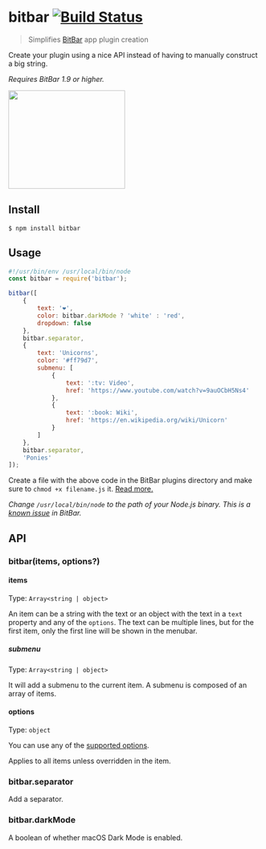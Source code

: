 # bitbar [![Build Status](https://travis-ci.org/sindresorhus/bitbar.svg?branch=master)](https://travis-ci.org/sindresorhus/bitbar)

> Simplifies [BitBar](https://github.com/matryer/bitbar) app plugin creation

Create your plugin using a nice API instead of having to manually construct a big string.

*Requires BitBar 1.9 or higher.*

<img src="screenshot.png" width="232" height="196">

## Install

```
$ npm install bitbar
```

## Usage

```js
#!/usr/bin/env /usr/local/bin/node
const bitbar = require('bitbar');

bitbar([
	{
		text: '❤',
		color: bitbar.darkMode ? 'white' : 'red',
		dropdown: false
	},
	bitbar.separator,
	{
		text: 'Unicorns',
		color: '#ff79d7',
		submenu: [
			{
				text: ':tv: Video',
				href: 'https://www.youtube.com/watch?v=9auOCbH5Ns4'
			},
			{
				text: ':book: Wiki',
				href: 'https://en.wikipedia.org/wiki/Unicorn'
			}
		]
	},
	bitbar.separator,
	'Ponies'
]);
```

Create a file with the above code in the BitBar plugins directory and make sure to `chmod +x filename.js` it. [Read more.](https://github.com/matryer/bitbar#installing-plugins)

*Change `/usr/local/bin/node` to the path of your Node.js binary. This is a [known issue](https://github.com/matryer/bitbar/issues/36) in BitBar.*

## API

### bitbar(items, options?)

#### items

Type: `Array<string | object>`

An item can be a string with the text or an object with the text in a `text` property and any of the `options`. The text can be multiple lines, but for the first item, only the first line will be shown in the menubar.

##### submenu

Type: `Array<string | object>`

It will add a submenu to the current item. A submenu is composed of an array of items.

#### options

Type: `object`

You can use any of the [supported options](https://github.com/matryer/bitbar#plugin-api).

Applies to all items unless overridden in the item.

### bitbar.separator

Add a separator.

### bitbar.darkMode

A boolean of whether macOS Dark Mode is enabled.
